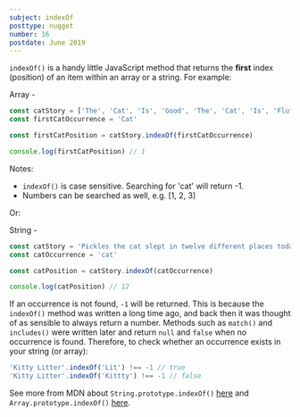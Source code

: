 ```yaml
---
subject: indexOf
posttype: nugget
number: 16
postdate: June 2019
---
```


`indexOf()` is a handy little JavaScript method that returns the **first** index (position) of an item within an array or a string. For example:

Array -

```js
const catStory = ['The', 'Cat', 'Is', 'Good', 'The', 'Cat', 'Is', 'Fluffy']
const firstCatOccurrence = 'Cat'

const firstCatPosition = catStory.indexOf(firstCatOccurrence)

console.log(firstCatPosition) // 1
```

Notes:

- `indexOf()` is case sensitive. Searching for 'cat' will return -1.
- Numbers can be searched as well, e.g. [1, 2, 3]

Or:

String -

```js
const catStory = 'Pickles the cat slept in twelve different places today'
const catOccurrence = 'cat'

const catPosition = catStory.indexOf(catOccurrence)

console.log(catPosition) // 12
```

If an occurrence is not found, `-1` will be returned. This is because the `indexOf()` method was written a long time ago, and back then it was thought of as sensible to always return a number. Methods such as `match()` and `includes()` were written later and return `null` and `false` when no occurrence is found. Therefore, to check whether an occurrence exists in your string (or array):

```js
'Kitty Litter'.indexOf('Lit') !== -1 // true
'Kitty Litter'.indexOf('Kittty') !== -1 // false
```

See more from MDN about `String.prototype.indexOf()`
[here](https://developer.mozilla.org/en-US/docs/Web/JavaScript/Reference/Global_Objects/String/indexOf) and `Array.prototype.indexOf()`
[here](https://developer.mozilla.org/en-US/docs/Web/JavaScript/Reference/Global_Objects/Array/indexOf).

